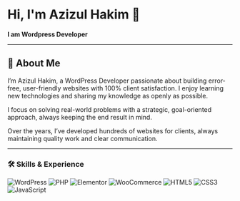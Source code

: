 # Hi, I'm Azizul Hakim 👋  

**I am Wordpress Developer**

---

## 🚀 About Me

I’m Azizul Hakim, a WordPress Developer passionate about building error-free, user-friendly websites with 100% client satisfaction. I enjoy learning new technologies and sharing my knowledge as openly as possible.

I focus on solving real-world problems with a strategic, goal-oriented approach, always keeping the end result in mind.

Over the years, I’ve developed hundreds of websites for clients, always maintaining quality work and clear communication.

---

### 🛠 Skills & Experience

![WordPress](https://img.shields.io/badge/-WordPress-21759B?logo=wordpress&logoColor=white)
![PHP](https://img.shields.io/badge/-PHP-777BB4?logo=php&logoColor=white)
![Elementor](https://img.shields.io/badge/-Elementor-92003B?logo=elementor&logoColor=white)
![WooCommerce](https://img.shields.io/badge/-WooCommerce-96588A?logo=woocommerce&logoColor=white)
![HTML5](https://img.shields.io/badge/-HTML5-E34F26?logo=html5&logoColor=white)
![CSS3](https://img.shields.io/badge/-CSS3-1572B6?logo=css3&logoColor=white)
![JavaScript](https://img.shields.io/badge/-JavaScript-F7DF1E?logo=javascript&logoColor=black)

